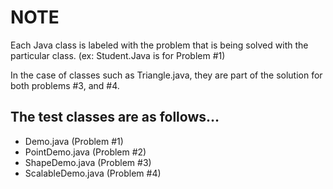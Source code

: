 # NOTE
Each Java class is labeled with the problem that is being solved with the particular class.
(ex: Student.Java is for Problem #1)

In the case of classes such as Triangle.java, they are part of the solution for both problems #3, and #4.

## The test classes are as follows…

- Demo.java (Problem #1)
- PointDemo.java (Problem #2)
- ShapeDemo.java (Problem #3)
- ScalableDemo.java (Problem #4)

